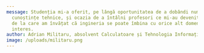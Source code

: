 ```yaml
---
message: Studenția mi-a oferit, pe lângă oportunitatea de a dobândi numeroase
  cunoștințe tehnice, și ocazia de a întâlni profesori ce mi-au devenit mentori,
  de la care am învățat că ingineria se poate îmbina cu orice alt domeniu de
  interes.
author: Adrian Militaru, absolvent Calculatoare și Tehnologia Informațieie
image: /uploads/militaru.png
---
```


